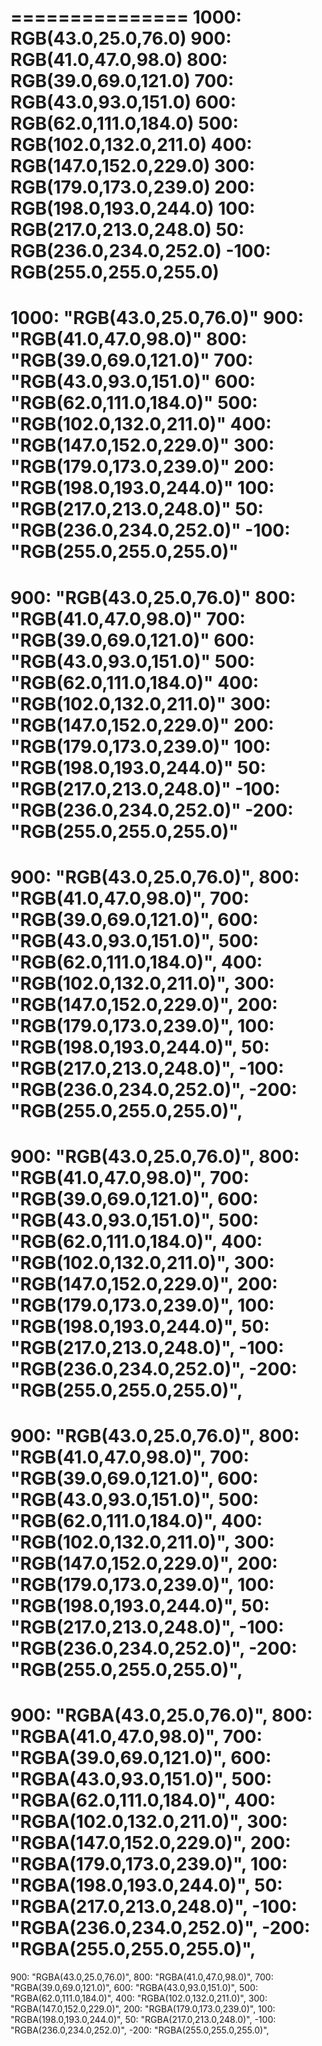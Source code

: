 ===============
1000: RGB(43.0,25.0,76.0)
900: RGB(41.0,47.0,98.0)
800: RGB(39.0,69.0,121.0)
700: RGB(43.0,93.0,151.0)
600: RGB(62.0,111.0,184.0)
500: RGB(102.0,132.0,211.0)
400: RGB(147.0,152.0,229.0)
300: RGB(179.0,173.0,239.0)
200: RGB(198.0,193.0,244.0)
100: RGB(217.0,213.0,248.0)
50: RGB(236.0,234.0,252.0)
-100: RGB(255.0,255.0,255.0)
===============
1000: "RGB(43.0,25.0,76.0)"
900: "RGB(41.0,47.0,98.0)"
800: "RGB(39.0,69.0,121.0)"
700: "RGB(43.0,93.0,151.0)"
600: "RGB(62.0,111.0,184.0)"
500: "RGB(102.0,132.0,211.0)"
400: "RGB(147.0,152.0,229.0)"
300: "RGB(179.0,173.0,239.0)"
200: "RGB(198.0,193.0,244.0)"
100: "RGB(217.0,213.0,248.0)"
50: "RGB(236.0,234.0,252.0)"
-100: "RGB(255.0,255.0,255.0)"
===============
900: "RGB(43.0,25.0,76.0)"
800: "RGB(41.0,47.0,98.0)"
700: "RGB(39.0,69.0,121.0)"
600: "RGB(43.0,93.0,151.0)"
500: "RGB(62.0,111.0,184.0)"
400: "RGB(102.0,132.0,211.0)"
300: "RGB(147.0,152.0,229.0)"
200: "RGB(179.0,173.0,239.0)"
100: "RGB(198.0,193.0,244.0)"
50: "RGB(217.0,213.0,248.0)"
-100: "RGB(236.0,234.0,252.0)"
-200: "RGB(255.0,255.0,255.0)"
===============
900: "RGB(43.0,25.0,76.0)",
800: "RGB(41.0,47.0,98.0)",
700: "RGB(39.0,69.0,121.0)",
600: "RGB(43.0,93.0,151.0)",
500: "RGB(62.0,111.0,184.0)",
400: "RGB(102.0,132.0,211.0)",
300: "RGB(147.0,152.0,229.0)",
200: "RGB(179.0,173.0,239.0)",
100: "RGB(198.0,193.0,244.0)",
50: "RGB(217.0,213.0,248.0)",
-100: "RGB(236.0,234.0,252.0)",
-200: "RGB(255.0,255.0,255.0)",
===============
900: "RGB(43.0,25.0,76.0)",
800: "RGB(41.0,47.0,98.0)",
700: "RGB(39.0,69.0,121.0)",
600: "RGB(43.0,93.0,151.0)",
500: "RGB(62.0,111.0,184.0)",
400: "RGB(102.0,132.0,211.0)",
300: "RGB(147.0,152.0,229.0)",
200: "RGB(179.0,173.0,239.0)",
100: "RGB(198.0,193.0,244.0)",
50: "RGB(217.0,213.0,248.0)",
-100: "RGB(236.0,234.0,252.0)",
-200: "RGB(255.0,255.0,255.0)",
===============
900: "RGB(43.0,25.0,76.0)",
800: "RGB(41.0,47.0,98.0)",
700: "RGB(39.0,69.0,121.0)",
600: "RGB(43.0,93.0,151.0)",
500: "RGB(62.0,111.0,184.0)",
400: "RGB(102.0,132.0,211.0)",
300: "RGB(147.0,152.0,229.0)",
200: "RGB(179.0,173.0,239.0)",
100: "RGB(198.0,193.0,244.0)",
50: "RGB(217.0,213.0,248.0)",
-100: "RGB(236.0,234.0,252.0)",
-200: "RGB(255.0,255.0,255.0)",
===============
900: "RGBA(43.0,25.0,76.0)",
800: "RGBA(41.0,47.0,98.0)",
700: "RGBA(39.0,69.0,121.0)",
600: "RGBA(43.0,93.0,151.0)",
500: "RGBA(62.0,111.0,184.0)",
400: "RGBA(102.0,132.0,211.0)",
300: "RGBA(147.0,152.0,229.0)",
200: "RGBA(179.0,173.0,239.0)",
100: "RGBA(198.0,193.0,244.0)",
50: "RGBA(217.0,213.0,248.0)",
-100: "RGBA(236.0,234.0,252.0)",
-200: "RGBA(255.0,255.0,255.0)",
===============
900: "RGBA(43.0,25.0,76.0)",
800: "RGBA(41.0,47.0,98.0)",
700: "RGBA(39.0,69.0,121.0)",
600: "RGBA(43.0,93.0,151.0)",
500: "RGBA(62.0,111.0,184.0)",
400: "RGBA(102.0,132.0,211.0)",
300: "RGBA(147.0,152.0,229.0)",
200: "RGBA(179.0,173.0,239.0)",
100: "RGBA(198.0,193.0,244.0)",
50: "RGBA(217.0,213.0,248.0)",
-100: "RGBA(236.0,234.0,252.0)",
-200: "RGBA(255.0,255.0,255.0)",
